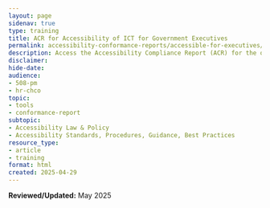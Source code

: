 ```yaml
---
layout: page
sidenav: true
type: training
title: ACR for Accessibility of ICT for Government Executives
permalink: accessibility-conformance-reports/accessible-for-executives/
description: Access the Accessibility Compliance Report (ACR) for the online training course "Accessibility of ICT for Government Executives" in a clean, easy-to-read format directly in your browser.
disclaimer: 
hide-date: 
audience: 
- 508-pm
- hr-chco
topic: 
- tools
- conformance-report
subtopic: 
- Accessibility Law & Policy
- Accessibility Standards, Procedures, Guidance, Best Practices
resource_type: 
- article
- training
format: html
created: 2025-04-29
---
```



**Reviewed/Updated:** May 2025